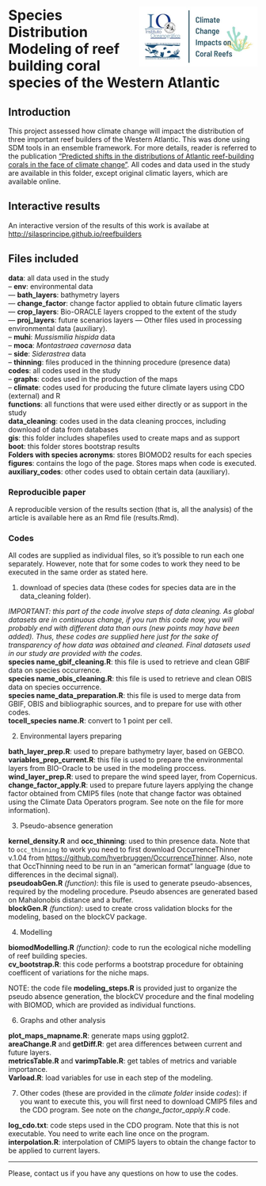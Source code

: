 
<!-- README.md is generated from README.Rmd. Please edit that file -->

# <img src="figures/logo.jpg" align="right" width="240" /> Species Distribution Modeling of reef building coral species of the Western Atlantic

## Introduction

This project assessed how climate change will impact the distribution of
three important reef builders of the Western Atlantic. This was done
using SDM tools in an ensemble framework. For more details, reader is
referred to the publication [“Predicted shifts in the distributions of
Atlantic reef-building corals in the face of climate
change”](https://www.frontiersin.org/articles/10.3389/fmars.2021.673086/full).
All codes and data used in the study are available in this folder,
except original climatic layers, which are available online.

## Interactive results

An interactive version of the results of this work is availabe at
<http://silasprincipe.github.io/reefbuilders>

## Files included

**data**: all data used in the study  
– **env**: environmental data  
— **bath_layers**: bathymetry layers  
— **change_factor**: change factor applied to obtain future climatic
layers  
— **crop_layers**: Bio-ORACLE layers cropped to the extent of the
study  
— **proj_layers**: future scenarios layers — Other files used in
processing environmental data (auxiliary).  
– **muhi**: *Mussismilia hispida* data  
– **moca**: *Montastraea cavernosa* data  
– **side**: *Siderastrea* data  
– **thinning**: files produced in the thinning procedure (presence
data)  
**codes**: all codes used in the study  
– **graphs**: codes used in the production of the maps  
– **climate**: codes used for producing the future climate layers using
CDO (external) and R  
**functions**: all functions that were used either directly or as
support in the study  
**data_cleaning**: codes used in the data cleaning procces, including
download of data from databases  
**gis**: this folder includes shapefiles used to create maps and as
support  
**boot**: this folder stores bootstrap results  
**Folders with species acronyms**: stores BIOMOD2 results for each
species  
**figures**: contains the logo of the page. Stores maps when code is
executed.  
**auxiliary_codes**: other codes used to obtain certain data
(auxiliary).

### Reproducible paper

A reproducible version of the results section (that is, all the
analysis) of the article is available here as an Rmd file (results.Rmd).

### Codes

All codes are supplied as individual files, so it’s possible to run each
one separately. However, note that for some codes to work they need to
be executed in the same order as stated here.

1.  download of species data (these codes for species data are in the
    data_cleaning folder).

*IMPORTANT: this part of the code involve steps of data cleaning. As
global datasets are in continuous change, if you run this code now, you
will probably end with different data than ours (new points may have
been added). Thus, these codes are supplied here just for the sake of
transparency of how data was obtained and cleaned. Final datasets used
in our study are provided with the codes.*  
**species name_gbif_cleaning.R**: this file is used to retrieve and
clean GBIF data on species occurrence.  
**species name_obis_cleaning.R**: this file is used to retrieve and
clean OBIS data on species occurrence.  
**species name_data_preparation.R**: this file is used to merge data
from GBIF, OBIS and bibliographic sources, and to prepare for use with
other codes.  
**tocell_species name.R**: convert to 1 point per cell.

2.  Environmental layers preparing

**bath_layer_prep.R**: used to prepare bathymetry layer, based on
GEBCO.  
**variables_prep_current.R**: this file is used to prepare the
environmental layers from BIO-Oracle to be used in the modeling
proccess.  
**wind_layer_prep.R**: used to prepare the wind speed layer, from
Copernicus.  
**change_factor_apply.R**: used to prepare future layers applying the
change factor obtained from CMIP5 files (note that change factor was
obtained using the Climate Data Operators program. See note on the file
for more information).

3.  Pseudo-absence generation

**kernel_density.R** and **occ_thinning**: used to thin presence data.
Note that to `occ_thinning` to work you need to first download
OccurrenceThinner v.1.04 from
<https://github.com/hverbruggen/OccurrenceThinner>. Also, note that
OccThinning need to be run in an “american format” language (due to
differences in the decimal signal).  
**pseudoabGen.R** *(function)*: this file is used to generate
pseudo-absences, required by the modeling procedure. Pseudo absences are
generated based on Mahalonobis distance and a buffer.  
**blockGen.R** *(function)*: used to create cross validation blocks for
the modeling, based on the blockCV package.

4.  Modelling

**biomodModelling.R** *(function)*: code to run the ecological niche
modelling of reef building species.  
**cv_bootstrap.R**: this code performs a bootstrap procedure for
obtaining coefficent of variations for the niche maps.

NOTE: the code file **modeling_steps.R** is provided just to organize
the pseudo absence generation, the blockCV procedure and the final
modeling with BIOMOD, which are provided as individual functions.

6.  Graphs and other analysis

**plot_maps_mapname.R**: generate maps using ggplot2.  
**areaChange.R** and **getDiff.R**: get area differences between current
and future layers.  
**metricsTable.R** and **varimpTable.R**: get tables of metrics and
variable importance.  
**Varload.R**: load variables for use in each step of the modeling.

7.  Other codes (these are provided in the *climate folder* inside
    *codes*): if you want to execute this, you will first need to
    download CMIP5 files and the CDO program. See note on the
    *change_factor_apply.R* code.

**log_cdo.txt**: code steps used in the CDO program. Note that this is
not executable. You need to write each line once on the program.  
**interpolation.R**: interpolation of CMIP5 layers to obtain the change
factor to be applied to current layers.

------------------------------------------------------------------------

Please, contact us if you have any questions on how to use the codes.
